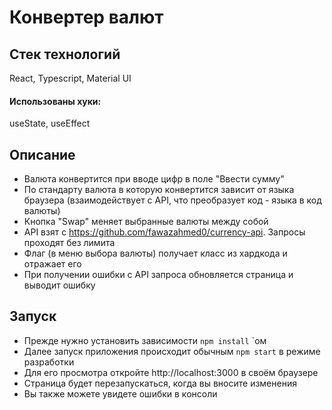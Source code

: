# Конвертер валют

## Стек технологий

React, Typescript, Material UI

#### Использованы хуки:

useState, useEffect

## Описание

- Валюта конвертится при вводе цифр в поле "Ввести сумму"
- По стандарту валюта в которую конвертится зависит от языка браузера (взаимодействует с API, что преобразует код - языка в код валюты)
- Кнопка "Swap" меняет выбранные валюты между собой
- API взят с https://github.com/fawazahmed0/currency-api. Запросы проходят без лимита
- Флаг (в меню выбора валюты) получает класс из хардкода и отражает его
- При получении ошибки с API запроса обновляется страница и выводит ошибку

## Запуск

- Прежде нужно установить зависимости `npm install` `ом
- Далее запуск приложения происходит обычным `npm start` в режиме разработки
- Для его просмотра откройте http://localhost:3000 в своём браузере
- Страница будет перезапускаться, когда вы вносите изменения
- Вы также можете увидете ошибки в консоли

